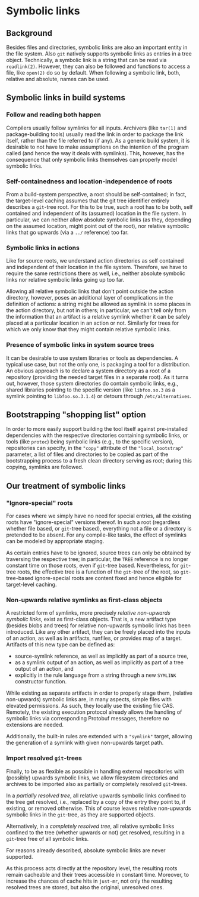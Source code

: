 Symbolic links
==============

Background
----------

Besides files and directories, symbolic links are also an important
entity in the file system. Also `git` natively supports symbolic links
as entries in a tree object. Technically, a symbolic link is a string
that can be read via `readlink(2)`. However, they can also be followed
and functions to access a file, like `open(2)` do so by default. When
following a symbolic link, both, relative and absolute, names can be
used.

Symbolic links in build systems
-------------------------------

### Follow and reading both happen

Compilers usually follow symlinks for all inputs. Archivers (like
`tar(1)` and package-building tools) usually read the link in order to
package the link itself, rather than the file referred to (if any). As a
generic build system, it is desirable to not have to make assumptions on
the intention of the program called (and hence the way it deals with
symlinks). This, however, has the consequence that only symbolic links
themselves can properly model symbolic links.

### Self-containedness and location-independence of roots

From a build-system perspective, a root should be self-contained; in
fact, the target-level caching assumes that the git tree identifier
entirely describes a `git`-tree root. For this to be true, such a root
has to be both, self contained and independent of its (assumed) location
in the file system. In particular, we can neither allow absolute
symbolic links (as they, depending on the assumed location, might point
out of the root), nor relative symbolic links that go upwards (via a
`../` reference) too far.

### Symbolic links in actions

Like for source roots, we understand action directories as self
contained and independent of their location in the file system.
Therefore, we have to require the same restrictions there as well, i.e.,
neither absolute symbolic links nor relative symbolic links going up too
far.

Allowing all relative symbolic links that don't point outside the
action directory, however, poses an additional layer of complications in
the definition of actions: a string might be allowed as symlink in some
places in the action directory, but not in others; in particular, we
can't tell only from the information that an artifact is a relative
symlink whether it can be safely placed at a particular location in an
action or not. Similarly for trees for which we only know that they
might contain relative symbolic links.

### Presence of symbolic links in system source trees

It can be desirable to use system libraries or tools as dependencies. A
typical use case, but not the only one, is packaging a tool for a
distribution. An obvious approach is to declare a system directory as a
root of a repository (providing the needed target files in a separate
root). As it turns out, however, those system directories do contain
symbolic links, e.g., shared libraries pointing to the specific version
(like `libfoo.so.3` as a symlink pointing to `libfoo.so.3.1.4`) or
detours through `/etc/alternatives`.

Bootstrapping "shopping list" option
------------------------------------

In order to more easily support building the tool itself against
pre-installed dependencies with the respective directories containing
symbolic links, or tools (like `protoc`) being symbolic links (e.g., to
the specific version), repositories can specify, in the `"copy"`
attribute of the `"local_bootstrap"` parameter, a list of files and
directories to be copied as part of the bootstrapping process to a fresh
clean directory serving as root; during this copying, symlinks are
followed.

Our treatment of symbolic links
-------------------------------

### "Ignore-special" roots

For cases where we simply have no need for special entries, all the existing
roots have "ignore-special" versions thereof. In such a root
(regardless whether file based, or `git`-tree based), everything
not a file or a directory is pretended to be absent. For any
compile-like tasks, the effect of symlinks can be modeled by appropriate
staging.

As certain entries have to be ignored, source trees can only be obtained
by traversing the respective tree; in particular, the `TREE` reference
is no longer constant time on those roots, even if `git`-tree based.
Nevertheless, for `git`-tree roots, the effective tree is a function of
the `git`-tree of the root, so `git`-tree-based ignore-special roots are
content fixed and hence eligible for target-level caching.

### Non-upwards relative symlinks as first-class objects

A restricted form of symlinks, more precisely *relative*
*non-upwards symbolic links*, exist as first-class objects.
That is, a new artifact type (besides blobs and trees) for relative
non-upwards symbolic links has been introduced. Like any other artifact,
they can be freely placed into the inputs of an action, as well as in artifacts,
runfiles, or provides map of a target. Artifacts of this new type can be
defined as:

 - source-symlink reference, as well as implicitly as part of a source
   tree,
 - as a symlink output of an action, as well as implicitly as part of a
   tree output of an action, and
 - explicitly in the rule language from a string through a new
   `SYMLINK` constructor function.

While existing as separate artifacts in order to properly stage them, (relative
non-upwards) symbolic links are, in many aspects, simple files with elevated
permissions. As such, they locally use the existing file CAS. Remotely, the
existing execution protocol already allows the handling of symbolic links via
corresponding Protobuf messages, therefore no extensions are needed.

Additionally, the built-in rules are extended with a `"symlink"` target,
allowing the generation of a symlink with given non-upwards target path.

### Import resolved `git`-trees

Finally, to be as flexible as possible in handling external repositories with
(possibly) upwards symbolic links, we allow filesystem directories and archives
to be imported also as partially or completely resolved `git`-trees.

In a *partially resolved tree*, all relative upwards symbolic links confined to
the tree get resolved, i.e., replaced by a copy of the entry they point to, if
existing, or removed otherwise. This of course leaves relative non-upwards
symbolic links in the `git`-tree, as they are supported objects.

Alternatively, in a *completely resolved tree*, all relative symbolic links
confined to the tree (whether upwards or not) get resolved, resulting in a
`git`-tree free of all symbolic links.

For reasons already described, absolute symbolic links are never supported.

As this process acts directly at the repository level, the resulting roots
remain cacheable and their trees accessible in constant time. Moreover, to
increase the chances of cache hits in `just-mr`, not only the resulting
resolved trees are stored, but also the original, unresolved ones.
